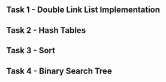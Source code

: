 ## Task 1 - Double Link List Implementation
## Task 2 - Hash Tables
## Task 3 - Sort
## Task 4 - Binary Search Tree
